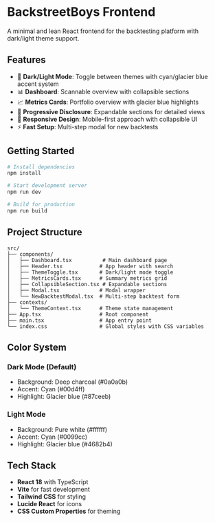 # BackstreetBoys Frontend

A minimal and lean React frontend for the backtesting platform with dark/light theme support.

## Features

- 🌙 **Dark/Light Mode**: Toggle between themes with cyan/glacier blue accent system
- 📊 **Dashboard**: Scannable overview with collapsible sections
- 📈 **Metrics Cards**: Portfolio overview with glacier blue highlights  
- 🔄 **Progressive Disclosure**: Expandable sections for detailed views
- 📱 **Responsive Design**: Mobile-first approach with collapsible UI
- ⚡ **Fast Setup**: Multi-step modal for new backtests

## Getting Started

```bash
# Install dependencies
npm install

# Start development server
npm run dev

# Build for production
npm run build
```

## Project Structure

```
src/
├── components/
│   ├── Dashboard.tsx          # Main dashboard page
│   ├── Header.tsx            # App header with search
│   ├── ThemeToggle.tsx       # Dark/light mode toggle
│   ├── MetricsCards.tsx      # Summary metrics grid
│   ├── CollapsibleSection.tsx # Expandable sections
│   ├── Modal.tsx             # Modal wrapper
│   └── NewBacktestModal.tsx  # Multi-step backtest form
├── contexts/
│   └── ThemeContext.tsx      # Theme state management
├── App.tsx                   # Root component
├── main.tsx                  # App entry point
└── index.css                 # Global styles with CSS variables
```

## Color System

### Dark Mode (Default)
- Background: Deep charcoal (#0a0a0b)
- Accent: Cyan (#00d4ff)  
- Highlight: Glacier blue (#87ceeb)

### Light Mode
- Background: Pure white (#ffffff)
- Accent: Cyan (#0099cc)
- Highlight: Glacier blue (#4682b4)

## Tech Stack

- **React 18** with TypeScript
- **Vite** for fast development
- **Tailwind CSS** for styling
- **Lucide React** for icons
- **CSS Custom Properties** for theming